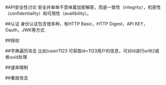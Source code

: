 #API安全性讨论
安全并单单不意味着加密解密，而是一致性（integrity），机密性（confidentiality）和可用性（availibility）。

##认证
身份认证包含很多种，有HTTP Basic，HTTP Digest，API KEY，Oauth，JWK等方式

##授权

##字典遍历攻击
比如/user/1123 可获取id=1123用户的信息，可对id进行url62或者uuid处理

##速率限制

##重放攻击